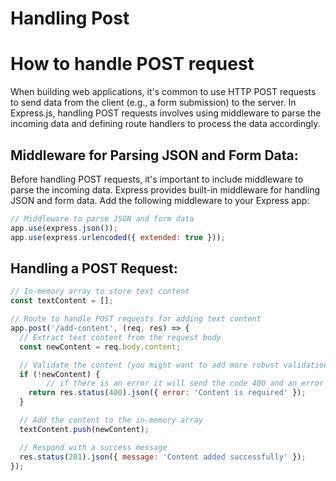 # Handling Post

# How to handle POST request

When building web applications, it's common to use HTTP POST requests to send data from the client (e.g., a form submission) to the server. In Express.js, handling POST requests involves using middleware to parse the incoming data and defining route handlers to process the data accordingly.

## **Middleware for Parsing JSON and Form Data:**

Before handling POST requests, it's important to include middleware to parse the incoming data. Express provides built-in middleware for handling JSON and form data. Add the following middleware to your Express app:

```jsx
// Middleware to parse JSON and form data
app.use(express.json());
app.use(express.urlencoded({ extended: true }));
```

## **Handling a POST Request:**

```jsx
// In-memory array to store text content
const textContent = [];

// Route to handle POST requests for adding text content
app.post('/add-content', (req, res) => {
  // Extract text content from the request body
  const newContent = req.body.content;

  // Validate the content (you might want to add more robust validation)
  if (!newContent) {
		// if there is an error it will send the code 400 and an error
    return res.status(400).json({ error: 'Content is required' });
  }

  // Add the content to the in-memory array
  textContent.push(newContent);

  // Respond with a success message
  res.status(201).json({ message: 'Content added successfully' });
});
```
